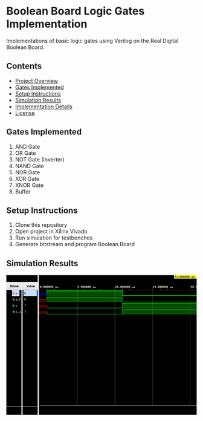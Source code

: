 # Boolean Board Logic Gates Implementation

Implementations of basic logic gates using Verilog on the Real Digital Boolean Board.

## Contents
- [Project Overview](#project-overview)
- [Gates Implemented](#gates-implemented)
- [Setup Instructions](#setup-instructions)
- [Simulation Results](#simulation-results)
- [Implementation Details](#implementation-details)
- [License](#license)

## Gates Implemented
1. AND Gate
2. OR Gate
3. NOT Gate (Inverter)
4. NAND Gate
5. NOR Gate
6. XOR Gate
7. XNOR Gate
8. Buffer

## Setup Instructions
1. Clone this repository
2. Open project in Xilinx Vivado
3. Run simulation for testbenches
4. Generate bitstream and program Boolean Board

## Simulation Results
![Waveform Example](NOT_Gate/docs/simulation_waveform.png)
